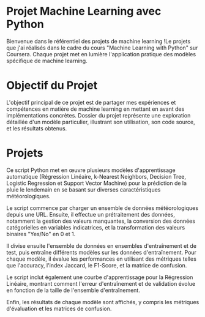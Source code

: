 # Projet Machine Learning avec Python
Bienvenue dans le référentiel des projets de machine learning !Le projets que j'ai réalisés dans le cadre du cours "Machine Learning with Python" sur Coursera. Chaque projet met en lumière l'application pratique des modèles spécifique de machine learning.

# Objectif du Projet
L'objectif principal de ce projet est de partager mes expériences et compétences en matière de machine learning en mettant en avant des implémentations concrètes.  Dossier du projet représente une exploration détaillée d'un modèle particulier, illustrant son utilisation, son code source, et les résultats obtenus.

# Projets 

Ce script Python met en œuvre plusieurs modèles d'apprentissage automatique (Régression Linéaire, k-Nearest Neighbors, Decision Tree, Logistic Regression et Support Vector Machine) pour la prédiction de la pluie le lendemain en se basant sur diverses caractéristiques météorologiques.

Le script commence par charger un ensemble de données météorologiques depuis une URL. Ensuite, il effectue un prétraitement des données, notamment la gestion des valeurs manquantes, la conversion des données catégorielles en variables indicatrices, et la transformation des valeurs binaires "Yes/No" en 0 et 1.

Il divise ensuite l'ensemble de données en ensembles d'entraînement et de test, puis entraîne différents modèles sur les données d'entraînement. Pour chaque modèle, il évalue les performances en utilisant des métriques telles que l'accuracy, l'index Jaccard, le F1-Score, et la matrice de confusion.

Le script inclut également une courbe d'apprentissage pour la Régression Linéaire, montrant comment l'erreur d'entraînement et de validation évolue en fonction de la taille de l'ensemble d'entraînement.

Enfin, les résultats de chaque modèle sont affichés, y compris les métriques d'évaluation et les matrices de confusion.
